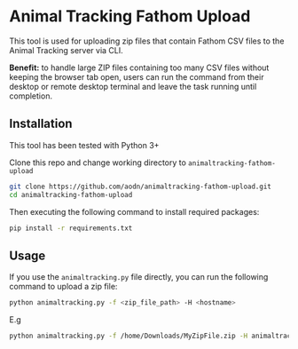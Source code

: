 # Animal Tracking Fathom Upload

This tool is used for uploading zip files that contain Fathom CSV files to the Animal Tracking server via CLI.

**Benefit:** to handle large ZIP files containing too many CSV files without keeping the browser tab open, users can run the command from their desktop or remote desktop terminal and leave the task running until completion.

## Installation

This tool has been tested with Python 3+

Clone this repo and change working directory to `animaltracking-fathom-upload` 

```bash
git clone https://github.com/aodn/animaltracking-fathom-upload.git
cd animaltracking-fathom-upload
```

Then executing the following command to install required packages:

```bash
pip install -r requirements.txt
```

## Usage

If you use the `animaltracking.py` file directly, you can run the following command to upload a zip file:

```bash
python animaltracking.py -f <zip_file_path> -H <hostname>
```

E.g
```bash
python animaltracking.py -f /home/Downloads/MyZipFile.zip -H animaltracking.aodn.org.au
```
